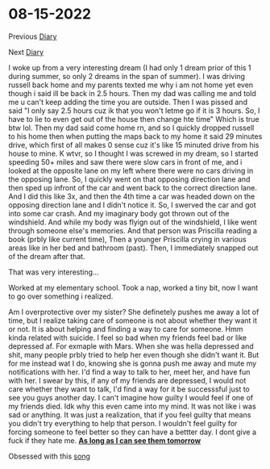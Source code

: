 # 08-15-2022

Previous [Diary](https://aryanmangla23.github.io/08-14-2022/)

Next [Diary](https://aryanmangla23.github.io/08-16-2022/)

I woke up from a very interesting dream (I had only 1 dream prior of this 1 during summer, so only 2 dreams in the span of summer). I was driving russell back home and my parents texted me why i am not home yet even though i said ill be back in 2.5 hours. Then my dad was calling me and told me u can't keep adding the time you are outside. Then I was pissed and said "I only say 2.5 hours cuz ik that you won't letme go if it is 3 hours. So, I have to lie to even get out of the house then change hte time" Which is true btw lol. Then my dad said come home rn, and so I quickly dropped russell to his home then when putting the maps back to my home it said 29 minutes drive, which first of all makes 0 sense cuz it's like 15 minuted drive from his house to mine. K wtvr, so I thought I was screwed in my dream, so I started speeding 50+ miles and saw there were slow cars in front of me, and i looked at the opposite lane on my left where there were no cars driving in the opposing lane. So, I quickly went on that opposing direction lane and then sped up infront of the car and went back to the correct direction lane. And I did this like 3x, and then the 4th time a car was headed down on the opposing direction lane and I didn't notice it. So, I swerved the car and got into some car crash. And my imaginary body got thrown out of the windshield. And while my body was flyign out of the windshield, I like went through someone else's memories. And that person was Priscilla reading a book (prbly like current time), Then a younger Priscilla crying in various areas like in her bed and bathroom (past). Then, I immediately snapped out of the dream after that. 

That was very interesting...

Worked at my elementary school. Took a nap, worked a tiny bit, now I want to go over something i realized. 

Am I overprotective over my sister? She definetely pushes me away a lot of time, but I realize taking care of someone is not about whether they want it or not. It is about helping and finding a way to care for someone. Hmm kinda related with suicide. I feel so bad when my friends feel bad or like depressed af. For exmaple with Mars. When she was hella depressed and shit, many people prbly tried to help her even though she didn't want it. But for me instead wat I do, knowing she is gonna push me away and mute my notifications with her. I'd find a way to talk to her, meet her, and have fun with her. I swear by this, if any of my friends are depressed, I would not care whether they want to talk, I'd find a way for it be successsful just to see you guys another day. I can't imagine how guilty I would feel if one of my friends died. Idk why this even came into my mind. It was not like i was sad or anything. It was just a realization, that if you feel guilty that means you didn't try everything to help that person. I wouldn't feel guilty for forcing someone to feel better so they can have a bettter day. I dont give a fuck if they hate me. [**As long as I can see them tomorrow**](https://open.spotify.com/track/3XjAgiBvWBKu1tHSLTgffX?si=6589dabc4e314a83)

Obsessed with this [song](https://open.spotify.com/track/7FdRvf7a9iE5uNWXWYuCzz?si=a852254295a04716)

